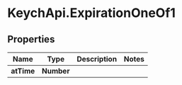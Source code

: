 # KeychApi.ExpirationOneOf1

## Properties

Name | Type | Description | Notes
------------ | ------------- | ------------- | -------------
**atTime** | **Number** |  | 


